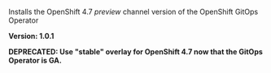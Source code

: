 Installs the OpenShift 4.7 *preview* channel version of the OpenShift GitOps Operator

**Version: 1.0.1**

**DEPRECATED: Use "stable" overlay for OpenShift 4.7 now that the GitOps Operator is GA.**